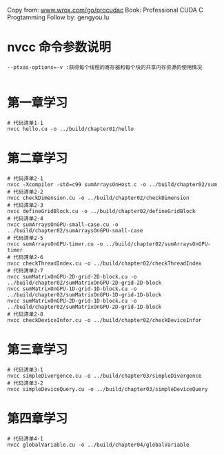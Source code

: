 <!--
 * @Descripttion: 
 * @version: 
 * @Author: Lugy
 * @Date: 2024-05-14 19:44:41
 * @LastEditors: Andy
 * @LastEditTime: 2024-05-20 10:15:12
-->

Copy from: www.wrox.com/go/procudac
Book: Professional CUDA C Progtamming
Follow by: gengyou.lu

# nvcc 命令参数说明
```
--ptxas-options=-v :获得每个线程的寄存器和每个块的共享内存资源的使用情况


```


# 第一章学习
```
# 代码清单1-1
nvcc hello.cu -o ../build/chapter01/hello
```

# 第二章学习
```
# 代码清单2-1
nvcc -Xcompiler -std=c99 sumArraysOnHost.c -o ../build/chapter02/sum
# 代码清单2-2
nvcc checkDimension.cu -o ../build/chapter02/checkDimension
# 代码清单2-3
nvcc defineGridBlock.cu -o ../build/chapter02/defineGridBlock
# 代码清单2-4
nvcc sumArraysOnGPU-small-case.cu -o ../build/chapter02/sumArraysOnGPU-small-case
# 代码清单2-5
nvcc sumArraysOnGPU-timer.cu -o ../build/chapter02/sumArraysOnGPU-timer
# 代码清单2-6
nvcc checkThreadIndex.cu -o ../build/chapter02/checkThreadIndex
# 代码清单2-7
nvcc sumMatrixOnGPU-2D-grid-2D-block.cu -o ../build/chapter02/sumMatrixOnGPU-2D-grid-2D-block
nvcc sumMatrixOnGPU-1D-grid-1D-block.cu -o ../build/chapter02/sumMatrixOnGPU-1D-grid-1D-block
nvcc sumMatrixOnGPU-2D-grid-1D-block.cu -o ../build/chapter02/sumMatrixOnGPU-2D-grid-1D-block
# 代码清单2-8
nvcc checkDeviceInfor.cu -o ../build/chapter02/checkDeviceInfor
```

# 第三章学习
```
# 代码清单3-1
nvcc simpleDivergence.cu -o ../build/chapter03/simpleDivergence
# 代码清单3-2
nvcc simpleDeviceQuery.cu -o ../build/chapter03/simpleDeviceQuery
```

# 第四章学习
```
# 代码清单4-1
nvcc globalVariable.cu -o ../build/chapter04/globalVariable


```


